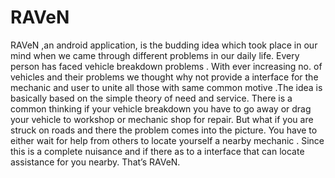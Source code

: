 # RAVeN
RAVeN ,an android application, is the budding idea which took place in our mind 
when we came through different problems in our daily life. Every person has faced
vehicle breakdown problems . With ever increasing no. of vehicles and their problems
we thought why not provide a interface for the mechanic and user to unite all those
with same common motive .The idea is basically based on the simple theory of need 
and service. There is a common thinking if your vehicle breakdown you have to go 
away or drag your vehicle to workshop or mechanic shop for repair. But what if you
are struck on roads and there the problem comes into the picture. You have to either
wait for help from others to locate yourself a nearby mechanic . Since this is a 
complete nuisance and if there as to a interface that can locate assistance for you nearby.
That’s RAVeN. 
